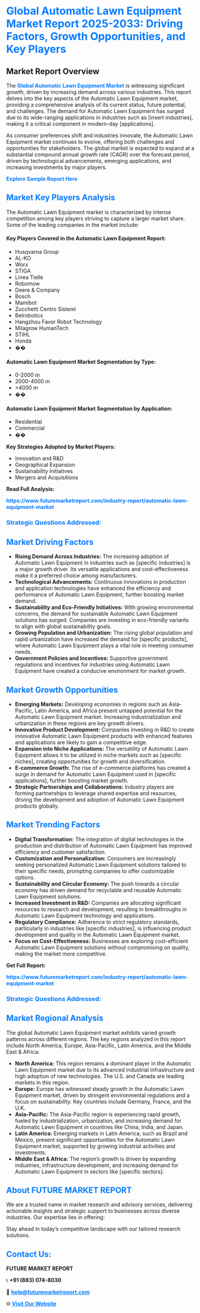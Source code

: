 <h1 style="color: #007BFF;">Global Automatic Lawn Equipment Market Report 2025-2033: Driving Factors, Growth Opportunities, and Key Players</h1>

<section id="overview">
<h2>Market Report Overview</h2>
<p>The <a href="https://www.futuremarketreport.com/industry-report/automatic-lawn-equipment-market" style="color: #007BFF; text-decoration: none;"><strong>Global Automatic Lawn Equipment Market</strong></a> is witnessing significant growth, driven by increasing demand across various industries. This report delves into the key aspects of the Automatic Lawn Equipment market, providing a comprehensive analysis of its current status, future potential, and challenges. The demand for Automatic Lawn Equipment has surged due to its wide-ranging applications in industries such as [insert industries], making it a critical component in modern-day [applications].</p>
<p>As consumer preferences shift and industries innovate, the Automatic Lawn Equipment market continues to evolve, offering both challenges and opportunities for stakeholders. The global market is expected to expand at a substantial compound annual growth rate (CAGR) over the forecast period, driven by technological advancements, emerging applications, and increasing investments by major players.</p>
</section>

<section id="overview">
<p><a href="https://www.futuremarketreport.com/request-sample/reportId=117350" style="color: #007BFF; text-decoration: none;"><strong>Explore Sample Report Here</strong></a></p>
</section>

<section id="key-players">
<h2 style="color: #007BFF;">Market Key Players Analysis</h2>
<p>The Automatic Lawn Equipment market is characterized by intense competition among key players striving to capture a larger market share. Some of the leading companies in the market include:</p>
<h4>Key Players Covered in the Automatic Lawn Equipment Report:</h4>
<ul><li>Husqvarna Group</li><li>AL-KO</li><li>Worx</li><li>STIGA</li><li>Linea Tielle</li><li>Robomow</li><li>Deere &amp; Company</li><li>Bosch</li><li>Mamibot</li><li>Zucchetti Centro Sistemi</li><li>Belrobotics</li><li>Hangzhou Favor Robot Technology</li><li>Milagrow HumanTech</li><li>STIHL</li><li>Honda</li><li>��</li></ul>
<h4>Automatic Lawn Equipment Market Segmentation by Type:</h4>
<ul><li>0-2000 m</li><li>2000-4000 m</li><li>&gt;4000 m</li><li>��</li></ul>

<h4>Automatic Lawn Equipment Market Segmentation by Application:</h4>
<ul><li>Residential</li><li>Commercial</li><li>��</li></ul>
<p><strong>Key Strategies Adopted by Market Players:</strong></p>
<ul>
<li>Innovation and R&D</li>
<li>Geographical Expansion</li>
<li>Sustainability Initiatives</li>
<li>Mergers and Acquisitions</li>
</ul>
</section>

<section>
<p><strong>Read Full Analysis: </strong></p><a href="https://www.futuremarketreport.com/industry-report/automatic-lawn-equipment-market" style="color: #007BFF; text-decoration: none;"><strong>https://www.futuremarketreport.com/industry-report/automatic-lawn-equipment-market</strong></a>
<h3 style="color: #007BFF;">Strategic Questions Addressed:</h3>
</section>

<section id="driving-factors">
<h2 style="color: #007BFF;">Market Driving Factors</h2>
<ul>
<li><strong>Rising Demand Across Industries:</strong> The increasing adoption of Automatic Lawn Equipment in industries such as [specific industries] is a major growth driver. Its versatile applications and cost-effectiveness make it a preferred choice among manufacturers.</li>
<li><strong>Technological Advancements:</strong> Continuous innovations in production and application technologies have enhanced the efficiency and performance of Automatic Lawn Equipment, further boosting market demand.</li>
<li><strong>Sustainability and Eco-Friendly Initiatives:</strong> With growing environmental concerns, the demand for sustainable Automatic Lawn Equipment solutions has surged. Companies are investing in eco-friendly variants to align with global sustainability goals.</li>
<li><strong>Growing Population and Urbanization:</strong> The rising global population and rapid urbanization have increased the demand for [specific products], where Automatic Lawn Equipment plays a vital role in meeting consumer needs.</li>
<li><strong>Government Policies and Incentives:</strong> Supportive government regulations and incentives for industries using Automatic Lawn Equipment have created a conducive environment for market growth.</li>
</ul>
</section>

<section id="growth-opportunities">
<h2 style="color: #007BFF;">Market Growth Opportunities</h2>
<ul>
<li><strong>Emerging Markets:</strong> Developing economies in regions such as Asia-Pacific, Latin America, and Africa present untapped potential for the Automatic Lawn Equipment market. Increasing industrialization and urbanization in these regions are key growth drivers.</li>
<li><strong>Innovative Product Development:</strong> Companies investing in R&D to create innovative Automatic Lawn Equipment products with enhanced features and applications are likely to gain a competitive edge.</li>
<li><strong>Expansion into Niche Applications:</strong> The versatility of Automatic Lawn Equipment allows it to be utilized in niche markets such as [specific niches], creating opportunities for growth and diversification.</li>
<li><strong>E-commerce Growth:</strong> The rise of e-commerce platforms has created a surge in demand for Automatic Lawn Equipment used in [specific applications], further boosting market growth.</li>
<li><strong>Strategic Partnerships and Collaborations:</strong> Industry players are forming partnerships to leverage shared expertise and resources, driving the development and adoption of Automatic Lawn Equipment products globally.</li>
</ul>
</section>

<section id="trending-factors">
<h2 style="color: #007BFF;">Market Trending Factors</h2>
<ul>
<li><strong>Digital Transformation:</strong> The integration of digital technologies in the production and distribution of Automatic Lawn Equipment has improved efficiency and customer satisfaction.</li>
<li><strong>Customization and Personalization:</strong> Consumers are increasingly seeking personalized Automatic Lawn Equipment solutions tailored to their specific needs, prompting companies to offer customizable options.</li>
<li><strong>Sustainability and Circular Economy:</strong> The push towards a circular economy has driven demand for recyclable and reusable Automatic Lawn Equipment solutions.</li>
<li><strong>Increased Investment in R&D:</strong> Companies are allocating significant resources to research and development, resulting in breakthroughs in Automatic Lawn Equipment technology and applications.</li>
<li><strong>Regulatory Compliance:</strong> Adherence to strict regulatory standards, particularly in industries like [specific industries], is influencing product development and quality in the Automatic Lawn Equipment market.</li>
<li><strong>Focus on Cost-Effectiveness:</strong> Businesses are exploring cost-efficient Automatic Lawn Equipment solutions without compromising on quality, making the market more competitive.</li>
</ul>
</section>

<section>
<p><strong>Get Full Report: </strong></p><a href="https://www.futuremarketreport.com/industry-report/automatic-lawn-equipment-market" style="color: #007BFF; text-decoration: none;"><strong>https://www.futuremarketreport.com/industry-report/automatic-lawn-equipment-market</strong></a>
<h3 style="color: #007BFF;">Strategic Questions Addressed:</h3>
</section>


<section id="regional-analysis">
<h2 style="color: #007BFF;">Market Regional Analysis</h2>
<p>The global Automatic Lawn Equipment market exhibits varied growth patterns across different regions. The key regions analyzed in this report include North America, Europe, Asia-Pacific, Latin America, and the Middle East & Africa:</p>
<ul>
<li><strong>North America:</strong> This region remains a dominant player in the Automatic Lawn Equipment market due to its advanced industrial infrastructure and high adoption of new technologies. The U.S. and Canada are leading markets in this region.</li>
<li><strong>Europe:</strong> Europe has witnessed steady growth in the Automatic Lawn Equipment market, driven by stringent environmental regulations and a focus on sustainability. Key countries include Germany, France, and the U.K.</li>
<li><strong>Asia-Pacific:</strong> The Asia-Pacific region is experiencing rapid growth, fueled by industrialization, urbanization, and increasing demand for Automatic Lawn Equipment in countries like China, India, and Japan.</li>
<li><strong>Latin America:</strong> Emerging markets in Latin America, such as Brazil and Mexico, present significant opportunities for the Automatic Lawn Equipment market, supported by growing industrial activities and investments.</li>
<li><strong>Middle East & Africa:</strong> The region’s growth is driven by expanding industries, infrastructure development, and increasing demand for Automatic Lawn Equipment in sectors like [specific sectors].</li>
</ul>
</section>

<footer>
<h2 style="color: #007BFF;">About FUTURE MARKET REPORT</h2>
<p>We are a trusted name in market research and advisory services, delivering actionable insights and strategic support to businesses across diverse industries. Our expertise lies in offering:</p>

<p>Stay ahead in today’s competitive landscape with our tailored research solutions.</p>

<h2 style="color: #007BFF;">Contact Us:</h2>
<p><strong>FUTURE MARKET REPORT</strong></p>
<p>📞 <strong>+91 (883) 074-8030</strong></p>
<p>📧 <strong><a href="mailto:help@futuremarketreport.com" style="color: #007BFF;">help@futuremarketreport.com</a></strong></p>
<p>🌐 <strong><a href="https://www.futuremarketreport.com/" style="color: #007BFF;">Visit Our Website</a></strong></p>
</footer>